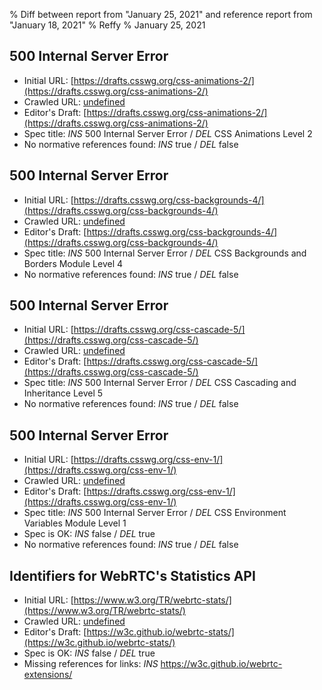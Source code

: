 % Diff between report from "January 25, 2021" and reference report from "January 18, 2021"
% Reffy
% January 25, 2021

## 500 Internal Server Error

- Initial URL: [https://drafts.csswg.org/css-animations-2/](https://drafts.csswg.org/css-animations-2/)
- Crawled URL: [undefined](undefined)
- Editor's Draft: [https://drafts.csswg.org/css-animations-2/](https://drafts.csswg.org/css-animations-2/)
- Spec title: *INS* 500 Internal Server Error / *DEL* CSS Animations Level 2
- No normative references found: *INS* true / *DEL* false


## 500 Internal Server Error

- Initial URL: [https://drafts.csswg.org/css-backgrounds-4/](https://drafts.csswg.org/css-backgrounds-4/)
- Crawled URL: [undefined](undefined)
- Editor's Draft: [https://drafts.csswg.org/css-backgrounds-4/](https://drafts.csswg.org/css-backgrounds-4/)
- Spec title: *INS* 500 Internal Server Error / *DEL* CSS Backgrounds and Borders Module Level 4
- No normative references found: *INS* true / *DEL* false


## 500 Internal Server Error

- Initial URL: [https://drafts.csswg.org/css-cascade-5/](https://drafts.csswg.org/css-cascade-5/)
- Crawled URL: [undefined](undefined)
- Editor's Draft: [https://drafts.csswg.org/css-cascade-5/](https://drafts.csswg.org/css-cascade-5/)
- Spec title: *INS* 500 Internal Server Error / *DEL* CSS Cascading and Inheritance Level 5
- No normative references found: *INS* true / *DEL* false


## 500 Internal Server Error

- Initial URL: [https://drafts.csswg.org/css-env-1/](https://drafts.csswg.org/css-env-1/)
- Crawled URL: [undefined](undefined)
- Editor's Draft: [https://drafts.csswg.org/css-env-1/](https://drafts.csswg.org/css-env-1/)
- Spec title: *INS* 500 Internal Server Error / *DEL* CSS Environment Variables Module Level 1
- Spec is OK: *INS* false / *DEL* true
- No normative references found: *INS* true / *DEL* false


## Identifiers for WebRTC's Statistics API

- Initial URL: [https://www.w3.org/TR/webrtc-stats/](https://www.w3.org/TR/webrtc-stats/)
- Crawled URL: [undefined](undefined)
- Editor's Draft: [https://w3c.github.io/webrtc-stats/](https://w3c.github.io/webrtc-stats/)
- Spec is OK: *INS* false / *DEL* true
- Missing references for links: *INS* https://w3c.github.io/webrtc-extensions/


